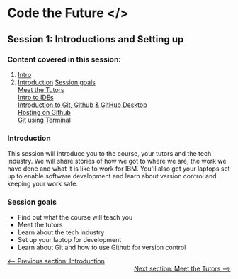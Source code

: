 # Code the Future </>

## Session 1: Introductions and Setting up

### Content covered in this session:

1. [Intro](#Introduction)
2. [Introduction](#Introduction)
[Session goals](#Session-goals)\
[Meet the Tutors](Meet_the_tutors.md)\
[Intro to IDEs](intro_to_ide.md)\
[Introduction to Git, Github & GitHub Desktop](intro_to_github.md)\
[Hosting on Github](hosting_on_github_pages.md)\
[Git using Terminal](git_and_terminal.md)

### Introduction

This session will introduce you to the course, your tutors and the tech industry.
We will share stories of how we got to where we are, the work we have done and what it is like to work for IBM.
You'll also get your laptops set up to enable software development and learn about version control and keeping your work safe.

### Session goals

- Find out what the course will teach you
- Meet the tutors
- Learn about the tech industry
- Set up your laptop for development
- Learn about Git and how to use Github for version control

<div style="width: 100%">
<a href='../README.md' ><-- Previous section: Introduction</a>
<div align="right"><a  href='Meet_the_tutors.md'>Next section: Meet the Tutors --></a></div>
</div>
